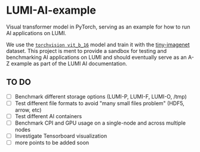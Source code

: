 # LUMI-AI-example
Visual transformer model in PyTorch, serving as an example for how to run AI applications on LUMI. 

We use the [`torchvision vit_b_16`](https://pytorch.org/vision/main/models/generated/torchvision.models.vit_b_16.html#torchvision.models.vit_b_16) model and train it with the [tiny-imagenet](https://image-net.org/download-images.php) dataset. This project is ment to provide a sandbox for testing and benchmarking AI applications on LUMI and should eventually serve as an A-Z example as part of the LUMI AI documentation.

## TO DO
* [ ] Benchmark different storage options (LUMI-P, LUMI-F, LUMI-O, /tmp)
* [ ] Test different file formats to avoid "many small files problem" (HDF5, arrow, etc)
* [ ] Test different AI containers
* [ ] Benchmark CPI and GPU usage on a single-node and across multiple nodes
* [ ] Investigate Tensorboard visualization
* [ ] more points to be added soon
